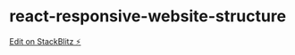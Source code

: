# react-responsive-website-structure

[Edit on StackBlitz ⚡️](https://stackblitz.com/edit/react-xqzpqg)